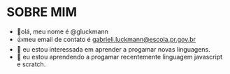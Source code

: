 # SOBRE MIM
- 👋olá, meu nome é @gluckmann
- :+1:meu email de contato é gabrieli.luckmann@escola.pr.gov.br
- 👀 eu estou interessada em aprender a progamar novas linguagens.
- 🌱 eu estou aprendendo a progamar recentemente linguagem javascript e scratch.


